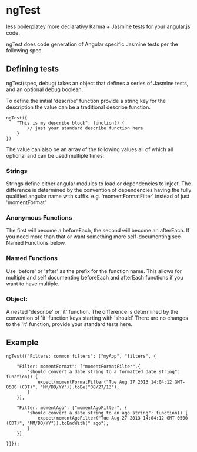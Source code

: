# ngTest


less boilerplatey more declarativy Karma + Jasmine tests for your angular.js code.

ngTest does code generation of Angular specific Jasmine tests per the following spec.

## Defining tests
ngTest(spec, debug) takes an object that defines a series of Jasmine tests, and an optional debug boolean.

To define the initial 'describe' function provide a string key for the description
the value can be a traditional describe function.

	ngTest({
		"This is my describe block": function() {
			// just your standard describe function here
		}
	})

The value can also be an array of the following values all of which
all optional and can be used multiple times:

### Strings
Strings define either angular modules to load or dependencies to inject.
The difference is determined by the convention of dependencies having the fully qualified angular name with suffix.
e.g. 'momentFormatFilter' instead of just 'momentFormat'

### Anonymous Functions
The first will become a beforeEach,
the second will become an afterEach. If you need more than that or want something more self-documenting see Named Functions below.

### Named Functions
Use 'before' or 'after' as the prefix for the function name.
This allows for multiple and self documenting
beforeEach and afterEach functions if you want to have multiple.

### Object:
A nested 'describe' or 'it' function.
The difference is determined by the convention of 'it' function keys starting with 'should'
There are no changes to the 'it' function, provide your standard tests here.

## Example
	ngTest({"Filters: common filters": ["myApp", "filters", {

		"Filter: momentFormat": ["momentFormatFilter",{
			"should convert a date string to a formatted date string": function() {
				expect(momentFormatFilter("Tue Aug 27 2013 14:04:12 GMT-0500 (CDT)", "MM/DD/YY")).toBe("08/27/13");
			}
		}],

		"Filter: momentAgo": ["momentAgoFilter", {
			"should convert a date string to an ago string": function() {
				expect(momentAgoFilter("Tue Aug 27 2013 14:04:12 GMT-0500 (CDT)", "MM/DD/YY")).toEndWith(" ago");
			}
		}]

	}]});